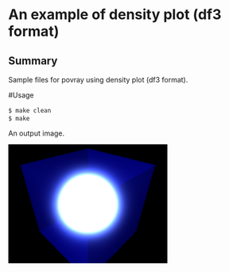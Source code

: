 # An example of density plot (df3 format)

## Summary

Sample files for povray using density plot (df3 format).

#Usage

    $ make clean
    $ make

An output image.

![df3.png](df3.png)
